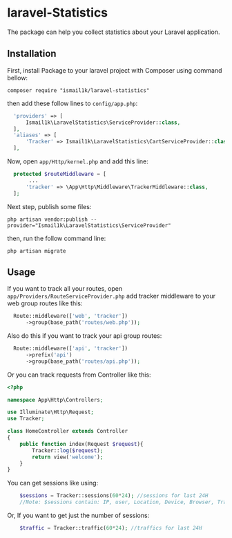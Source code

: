 # laravel-Statistics
The package can help you collect statistics about your Laravel application.

## Installation
First, install Package to your laravel project with Composer using command bellow:
```shell
composer require "ismail1k/laravel-statistics"
```
then add these follow lines to `config/app.php`:
```php
  'providers' => [
      Ismail1k\LaravelStatistics\ServiceProvider::class,
  ],
  'aliases' => [
      'Tracker' => Ismail1k\LaravelStatistics\CartServiceProvider::class,
  ],
```

Now, open `app/Http/kernel.php` and add this line:
```php
  protected $routeMiddleware = [
       ...
      'tracker' => \App\Http\Middleware\TrackerMiddleware::class,
  ];
```

Next step, publish some files: 
```shell
php artisan vendor:publish --provider="Ismail1k\LaravelStatistics\ServiceProvider"
```
then, run the follow command line:
```shell
php artisan migrate
```

## Usage
If you want to track all your routes, open `app/Providers/RouteServiceProvider.php` add tracker middleware to your web group routes like this:
```php
  Route::middleware(['web', 'tracker'])
      ->group(base_path('routes/web.php'));
```
Also do this if you want to track your api group routes:
```php
  Route::middleware(['api', 'tracker'])
      ->prefix('api')
      ->group(base_path('routes/api.php'));
```
Or you can track requests from Controller like this:
```php
<?php

namespace App\Http\Controllers;

use Illuminate\Http\Request;
use Tracker;

class HomeController extends Controller
{
    public function index(Request $request){
        Tracker::log($request);
        return view('welcome');
    }
}
```

You can get sessions like using:
```php
    $sessions = Tracker::sessions(60*24); //sessions for last 24H
    //Note: $sessions contain: IP, user, Location, Device, Browser, Traffic...
```

Or, If you want to get just the number of sessions:
```php
    $traffic = Tracker::traffic(60*24); //traffics for last 24H
```